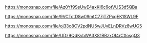 https://monosnap.com/file/Az0Yf9SsUwE4axKl6c6otVUS3d5QBa

https://monosnap.com/file/9VCTctD8w09mtC77jTZPxqEK1SWL9F

https://monosnap.com/file/oj33o8CV2pdNU5wJUvELnDRVz8wUG5

https://monosnap.com/file/UDz9QdKvbWA3X81BBzxOI4rCXosgQ3
